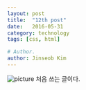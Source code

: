```yaml
---
layout: post
title:  "12th post"
date:   2016-05-31
category: technology
tags: [css, html]

# Author.
author: Jinseob Kim
---
```

![picture](http://placehold.it/250x150)
처음 쓰는 글이다.
